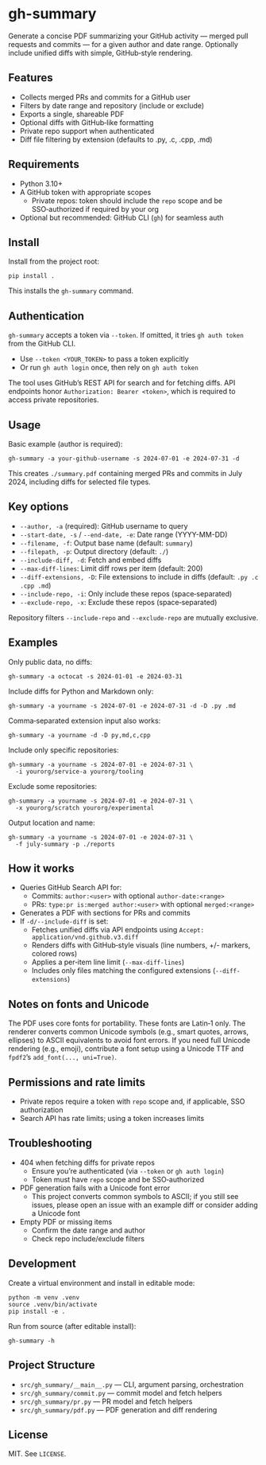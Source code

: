 gh-summary
=========

Generate a concise PDF summarizing your GitHub activity — merged pull requests and commits — for a given author and date range. Optionally include unified diffs with simple, GitHub‑style rendering.

Features
-
- Collects merged PRs and commits for a GitHub user
- Filters by date range and repository (include or exclude)
- Exports a single, shareable PDF
- Optional diffs with GitHub‑like formatting
- Private repo support when authenticated
- Diff file filtering by extension (defaults to .py, .c, .cpp, .md)

Requirements
-
- Python 3.10+
- A GitHub token with appropriate scopes
  - Private repos: token should include the `repo` scope and be SSO‑authorized if required by your org
- Optional but recommended: GitHub CLI (`gh`) for seamless auth

Install
-
Install from the project root:

```
pip install .
```

This installs the `gh-summary` command.

Authentication
-
`gh-summary` accepts a token via `--token`. If omitted, it tries `gh auth token` from the GitHub CLI.

- Use `--token <YOUR_TOKEN>` to pass a token explicitly
- Or run `gh auth login` once, then rely on `gh auth token`

The tool uses GitHub’s REST API for search and for fetching diffs. API endpoints honor `Authorization: Bearer <token>`, which is required to access private repositories.

Usage
-
Basic example (author is required):

```
gh-summary -a your-github-username -s 2024-07-01 -e 2024-07-31 -d
```

This creates `./summary.pdf` containing merged PRs and commits in July 2024, including diffs for selected file types.

Key options
-
- `--author, -a` (required): GitHub username to query
- `--start-date, -s` / `--end-date, -e`: Date range (YYYY-MM-DD)
- `--filename, -f`: Output base name (default: `summary`)
- `--filepath, -p`: Output directory (default: `./`)
- `--include-diff, -d`: Fetch and embed diffs
- `--max-diff-lines`: Limit diff rows per item (default: 200)
- `--diff-extensions, -D`: File extensions to include in diffs (default: `.py .c .cpp .md`)
- `--include-repo, -i`: Only include these repos (space‑separated)
- `--exclude-repo, -x`: Exclude these repos (space‑separated)

Repository filters `--include-repo` and `--exclude-repo` are mutually exclusive.

Examples
-
Only public data, no diffs:

```
gh-summary -a octocat -s 2024-01-01 -e 2024-03-31
```

Include diffs for Python and Markdown only:

```
gh-summary -a yourname -s 2024-07-01 -e 2024-07-31 -d -D .py .md
```

Comma‑separated extension input also works:

```
gh-summary -a yourname -d -D py,md,c,cpp
```

Include only specific repositories:

```
gh-summary -a yourname -s 2024-07-01 -e 2024-07-31 \
  -i yourorg/service-a yourorg/tooling
```

Exclude some repositories:

```
gh-summary -a yourname -s 2024-07-01 -e 2024-07-31 \
  -x yourorg/scratch yourorg/experimental
```

Output location and name:

```
gh-summary -a yourname -s 2024-07-01 -e 2024-07-31 \
  -f july-summary -p ./reports
```

How it works
-
- Queries GitHub Search API for:
  - Commits: `author:<user>` with optional `author-date:<range>`
  - PRs: `type:pr is:merged author:<user>` with optional `merged:<range>`
- Generates a PDF with sections for PRs and commits
- If `-d/--include-diff` is set:
  - Fetches unified diffs via API endpoints using `Accept: application/vnd.github.v3.diff`
  - Renders diffs with GitHub‑style visuals (line numbers, +/- markers, colored rows)
  - Applies a per‑item line limit (`--max-diff-lines`)
  - Includes only files matching the configured extensions (`--diff-extensions`)

Notes on fonts and Unicode
-
The PDF uses core fonts for portability. These fonts are Latin‑1 only. The renderer converts common Unicode symbols (e.g., smart quotes, arrows, ellipses) to ASCII equivalents to avoid font errors. If you need full Unicode rendering (e.g., emoji), contribute a font setup using a Unicode TTF and `fpdf2`’s `add_font(..., uni=True)`.

Permissions and rate limits
-
- Private repos require a token with `repo` scope and, if applicable, SSO authorization
- Search API has rate limits; using a token increases limits

Troubleshooting
-
- 404 when fetching diffs for private repos
  - Ensure you’re authenticated (via `--token` or `gh auth login`)
  - Token must have `repo` scope and be SSO‑authorized
- PDF generation fails with a Unicode font error
  - This project converts common symbols to ASCII; if you still see issues, please open an issue with an example diff or consider adding a Unicode font
- Empty PDF or missing items
  - Confirm the date range and author
  - Check repo include/exclude filters

Development
-
Create a virtual environment and install in editable mode:

```
python -m venv .venv
source .venv/bin/activate
pip install -e .
```

Run from source (after editable install):

```
gh-summary -h
```

Project Structure
-
- `src/gh_summary/__main__.py` — CLI, argument parsing, orchestration
- `src/gh_summary/commit.py` — commit model and fetch helpers
- `src/gh_summary/pr.py` — PR model and fetch helpers
- `src/gh_summary/pdf.py` — PDF generation and diff rendering

License
-
MIT. See `LICENSE`.
